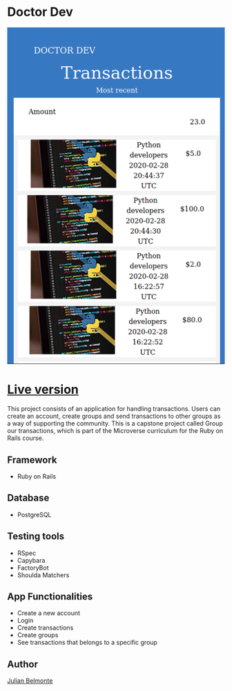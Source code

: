 # Doctor Dev

![](images/doctodev.png)

# [Live version](https://masterdev-project.herokuapp.com/)

This project consists of an application for handling transactions. Users can create an account, create groups and send transactions to other groups as a way of supporting the community. This is a capstone project called Group our transactions, which is part of the Microverse curriculum for the Ruby on Rails course.

## Framework

- Ruby on Rails

## Database

- PostgreSQL 

## Testing tools

- RSpec
- Capybara
- FactoryBot
- Shoulda Matchers

## App Functionalities

- Create a new account
- Login
- Create transactions
- Create groups
- See transactions that belongs to a specific group

## Author

[Julian Belmonte](https://github.com/jucora)
